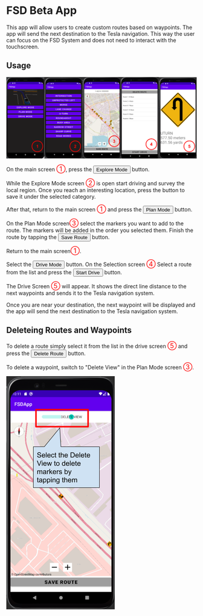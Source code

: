 # FSD Beta App

This app will allow users to create custom routes based on waypoints. The app will send the next destination to the
Tesla navigation. This way the user can focus on the FSD System and does not need to interact with the touchscreen.

## Usage

![Overview](/images/app_screen.png)

On the main screen <span style="font-size: 125%; color: #FF0000;">&#9312;</span>, 
press the <button class="button-save large">Explore Mode</button> button.

While the Explore Mode screen <span style="font-size: 125%; color: #FF0000;">&#9313;</span>
is open start driving and survey the local region. Once you reach an interesting location, 
press the button to save it under the selected category.

After that, return to the main screen <span style="font-size: 125%; color: #FF0000;">&#9312;</span>
and press the <button class="button-save large">Plan Mode</button> button.

On the Plan Mode screen<span style="font-size: 125%; color: #FF0000;">&#9314;</span>
select the markers you want to add to the route. 
The markers will be added in the order you selected them.
Finish the route by tapping the <button class="button-save large">Save Route</button> button.

Return to the main screen<span style="font-size: 125%; color: #FF0000;">&#9312;</span>.

Select the <button class="button-save large">Drive Mode</button> button.
On the Selection screen <span style="font-size: 125%; color: #FF0000;">&#9315;</span>
Select a route from the list and press the <button class="button-save large">Start Drive</button> button.

The Drive Screen <span style="font-size: 125%; color: #FF0000;">&#9316;</span> will appear.
It shows the direct line distance to the next waypoints and sends it to the Tesla navigation system.

Once you are near your destination, the next waypoint will be displayed and the app will send the next destination to the Tesla navigation system.


## Deleteing Routes and Waypoints

To delete a route simply select it from the list in the drive screen <span style="font-size: 125%; color: #FF0000;">&#9316;</span>
and press the <button class="button-save large">Delete Route</button> button.

To delete a waypoint, switch to "Delete View" in the Plan Mode screen <span style="font-size: 125%; color: #FF0000;">&#9314;</span>.

![Delete View](/images/delete_screen.png)